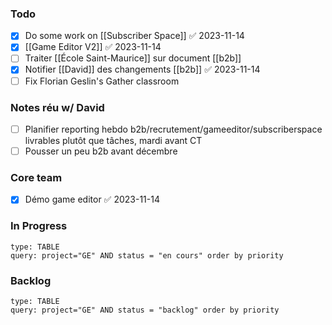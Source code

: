 ### Todo
- [x] Do some work on [[Subscriber Space]] ✅ 2023-11-14
- [x] [[Game Editor V2]] ✅ 2023-11-14
- [ ] Traiter [[École Saint-Maurice]] sur document [[b2b]]
- [x] Notifier [[David]] des changements [[b2b]] ✅ 2023-11-14
- [ ] Fix Florian Geslin's Gather classroom

### Notes réu w/ David
- [ ] Planifier reporting hebdo b2b/recrutement/gameeditor/subscriberspace
      livrables plutôt que tâches, mardi avant CT
- [ ] Pousser un peu b2b avant décembre

### Core team
- [x] Démo game editor ✅ 2023-11-14

### In Progress
```jira-search
type: TABLE
query: project="GE" AND status = "en cours" order by priority
```
### Backlog
```jira-search
type: TABLE
query: project="GE" AND status = "backlog" order by priority
```